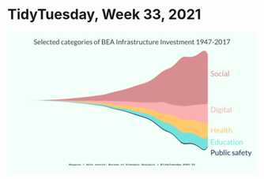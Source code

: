 # TidyTuesday, Week 33, 2021

![](https://raw.githubusercontent.com/pyykkojuha/tidytuesday/main/R/2021_33/TIDY_2021_33.png)  
